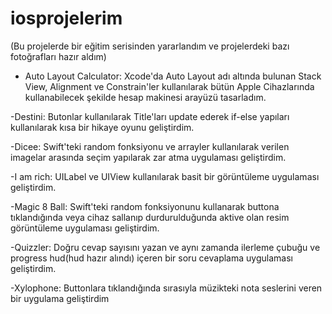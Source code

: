 # iosprojelerim 

(Bu projelerde bir eğitim serisinden yararlandım ve projelerdeki bazı fotoğrafları hazır aldım)

- Auto Layout Calculator: Xcode'da Auto Layout adı altında bulunan Stack View, Alignment ve Constrain'ler kullanılarak bütün Apple Cihazlarında kullanabilecek şekilde hesap makinesi arayüzü tasarladım.

-Destini: Butonlar kullanılarak Title'ları update ederek if-else yapıları kullanılarak kısa bir hikaye oyunu geliştirdim.

-Dicee: Swift'teki random fonksiyonu ve arrayler kullanılarak verilen imagelar arasında seçim yapılarak zar atma uygulaması geliştirdim.

-I am rich: UILabel ve UIView kullanılarak basit bir görüntüleme uygulaması geliştirdim.

-Magic 8 Ball: Swift'teki random fonksiyonunu kullanarak buttona tıklandığında veya cihaz sallanıp durdurulduğunda aktive olan resim görüntüleme uygulaması geliştirdim.

-Quizzler: Doğru cevap sayısını yazan ve aynı zamanda ilerleme çubuğu ve progress hud(hud hazır alındı) içeren bir soru cevaplama uygulaması geliştirdim.

-Xylophone: Buttonlara tıklandığında sırasıyla müzikteki nota seslerini veren bir uygulama geliştirdim
